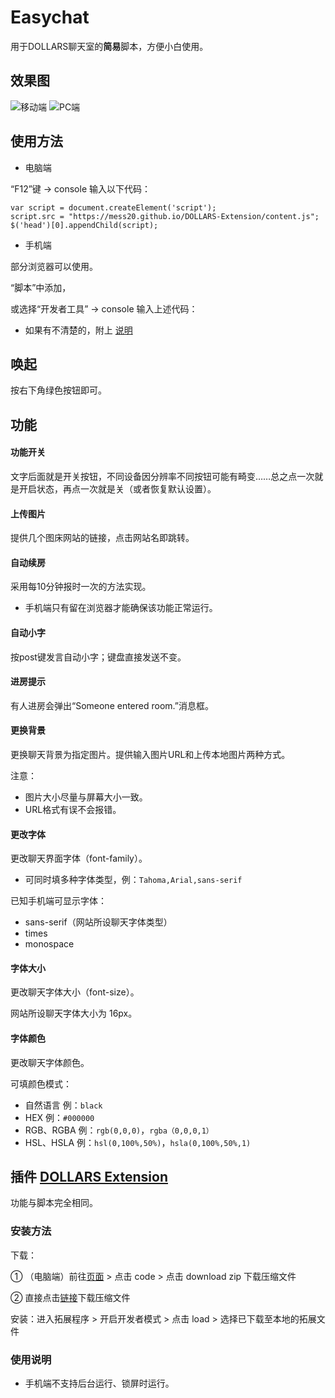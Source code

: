 # Easychat

用于DOLLARS聊天室的**简易**脚本，方便小白使用。

## 效果图

![移动端](http://i.miaosu.bid/data/f_31711428.jpg)
![PC端](https://s3.bmp.ovh/imgs/2022/07/23/48a6442f429a54d1.jpg)


## 使用方法
- 电脑端

“F12”键 → console 输入以下代码：
```
var script = document.createElement('script');
script.src = "https://mess20.github.io/DOLLARS-Extension/content.js";
$('head')[0].appendChild(script);
```

- 手机端

部分浏览器可以使用。

“脚本”中添加，

或选择“开发者工具” → console 输入上述代码：

- 如果有不清楚的，附上 [说明](https://mess20.github.io/TiddlyWiki/Tempor/code#%E3%80%90%E9%99%84%E5%BD%95%E8%AF%B4%E6%98%8E%E3%80%91%EF%BC%88android%E7%B3%BB%E7%BB%9F%EF%BC%89:%E3%80%90%E9%99%84%E5%BD%95%E8%AF%B4%E6%98%8E%E3%80%91%EF%BC%88android%E7%B3%BB%E7%BB%9F%EF%BC%89%20Tempor%20%E6%83%A8%E7%97%9B%E7%9A%84%E6%95%99%E8%AE%AD%20%E5%BF%AB%E6%8D%B7%E9%94%AE)

## 唤起
按右下角绿色按钮即可。

## 功能
#### 功能开关
文字后面就是开关按钮，不同设备因分辨率不同按钮可能有畸变……总之点一次就是开启状态，再点一次就是关（或者恢复默认设置）。

#### 上传图片
提供几个图床网站的链接，点击网站名即跳转。


#### 自动续房
采用每10分钟报时一次的方法实现。

- 手机端只有留在浏览器才能确保该功能正常运行。

#### 自动小字
按post键发言自动小字；键盘直接发送不变。

#### 进房提示
有人进房会弹出“Someone entered room.”消息框。

#### 更换背景
更换聊天背景为指定图片。提供输入图片URL和上传本地图片两种方式。

注意：
- 图片大小尽量与屏幕大小一致。
- URL格式有误不会报错。

#### 更改字体
更改聊天界面字体（font-family）。

- 可同时填多种字体类型，例：`Tahoma,Arial,sans-serif`

已知手机端可显示字体：
- sans-serif（网站所设聊天字体类型）
- times
- monospace

#### 字体大小
更改聊天字体大小（font-size）。

网站所设聊天字体大小为 16px。

#### 字体颜色
更改聊天字体颜色。

可填颜色模式：
- 自然语言 例：`black`
- HEX 例：`#000000`
- RGB、RGBA 例：`rgb(0,0,0)`，`rgba（0,0,0,1）`
- HSL、HSLA 例：`hsl(0,100%,50%)`，`hsla(0,100%,50%,1)`


## 插件 [DOLLARS Extension](https://github.com/mess20/DOLLARS-Extension)
功能与脚本完全相同。
### 安装方法
下载：

① （电脑端）前往[页面](https://github.com/mess20/DOLLARS-Extension) > 点击 code > 点击 download zip 下载压缩文件

② 直接点击[链接](https://codeload.github.com/mess20/DOLLARS-Extension/zip/refs/heads/main)下载压缩文件

安装：进入拓展程序 > 开启开发者模式 > 点击 load > 选择已下载至本地的拓展文件

### 使用说明

- 手机端不支持后台运行、锁屏时运行。


















